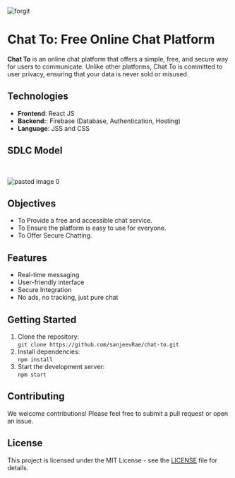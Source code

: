 ![forgit](https://github.com/sanjeevRae/chat/blob/main/build/Chat-to-home.png)
# Chat To: Free Online Chat Platform
**Chat To**  is an online chat platform that offers a simple, free, and secure way for users to communicate. Unlike other platforms, Chat To is committed to user privacy, ensuring that your data is never sold or misused.

## Technologies
  - **Frontend**: React JS
  - **Backend:**: Firebase (Database, Authentication, Hosting)
  - **Language**: JSS and CSS

## SDLC Model
<br>

![pasted image 0](https://github.com/sanjeevRae/wfdbig_v1/assets/153409046/95e72e59-c74a-4d64-b7b5-cbc20f17b1ed)
<br>

## Objectives

- To Provide a free and accessible chat service.
- To Ensure the platform is easy to use for everyone.
- To Offer Secure Chatting.

## Features
- Real-time messaging
- User-friendly interface
- Secure Integration
- No ads, no tracking, just pure chat

## Getting Started

1. Clone the repository:  
   `git clone https://github.com/sanjeevRae/chat-to.git`
2. Install dependencies:  
   `npm install`
3. Start the development server:  
   `npm start`

## Contributing

We welcome contributions! Please feel free to submit a pull request or open an issue.

## License

This project is licensed under the MIT License - see the [LICENSE](LICENSE) file for details.

